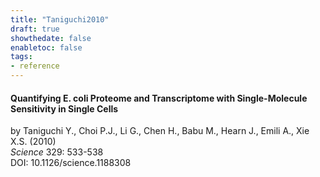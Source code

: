 ```yaml
---
title: "Taniguchi2010"
draft: true
showthedate: false
enabletoc: false
tags:
- reference
---
```


#### **Quantifying E. coli Proteome and Transcriptome with Single-Molecule Sensitivity in Single Cells**     
by Taniguchi Y., Choi P.J., Li G., Chen H., Babu M., Hearn J., Emili A., Xie X.S. (2010)         
*Science* 329: 533-538       
DOI: 10.1126/science.1188308     



